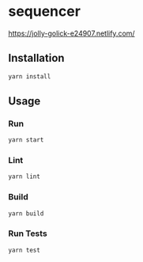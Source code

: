 # sequencer

<https://jolly-golick-e24907.netlify.com/>

## Installation

```sh
yarn install
```

## Usage

### Run

```sh
yarn start
```

### Lint

```sh
yarn lint
```

### Build

```sh
yarn build
```

### Run Tests

```sh
yarn test
```
